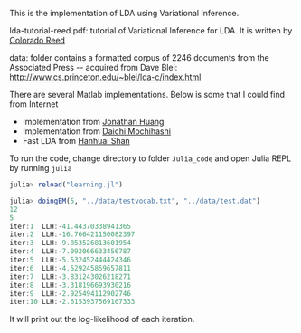This is the implementation of LDA using Variational Inference.

lda-tutorial-reed.pdf: tutorial of Variational Inference for LDA. It is written by [Colorado Reed](https://github.com/cjrd/SimpleLDA-R)


data: folder contains a formatted corpus of 2246 documents from the Associated Press -- acquired from Dave Blei: http://www.cs.princeton.edu/~blei/lda-c/index.html

There are several Matlab implementations. Below is some that I could find from Internet
- Implementation from [Jonathan Huang](http://jonathan-huang.org/)
- Implementation from [ Daichi Mochihashi](http://chasen.org/~daiti-m/dist/lda/)
- Fast LDA from [Hanhuai Shan](http://www-users.cs.umn.edu/~shan/mmnb_code.html)

To run the code, change directory to folder ```Julia_code``` and open Julia REPL by running ```julia```

```julia
julia> reload("learning.jl")

julia> doingEM(5, "../data/testvocab.txt", "../data/test.dat")
12
5
iter:1  LLH:-41.44370338941365
iter:2  LLH:-16.766421150082397
iter:3  LLH:-9.853526813601954
iter:4  LLH:-7.092066633456787
iter:5  LLH:-5.532452444424346
iter:6  LLH:-4.529245859657811
iter:7  LLH:-3.831243026218271
iter:8  LLH:-3.318196693930216
iter:9  LLH:-2.925494112902746
iter:10 LLH:-2.6153937569107333
```

It will print out the log-likelihood of each iteration.
